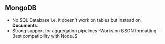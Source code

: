 ## MongoDB

- No SQL Database i.e. it doesn't work on tables but instead on **Documents**.
- Strong support for aggregation pipelines
-Works on BSON formatting
-Best compatibility with NodeJS
